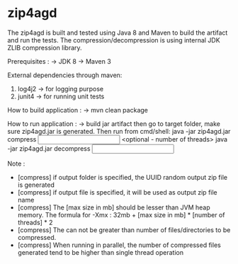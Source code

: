 # zip4agd
The zip4agd is built and tested using Java 8 and Maven to build the artifact and run the tests.
The compression/decompression is using internal JDK ZLIB compression library.

Prerequisites : 
-> JDK 8
-> Maven 3

External dependencies through maven:
1. log4j2 -> for logging purpose
2. junit4 -> for running unit tests

How to build application :
-> mvn clean package

How to run application :
-> build jar artifact then go to target folder, make sure zip4agd.jar is generated. 
Then run from cmd/shell: 
java -jar zip4agd.jar compress <input folder or file> <output folder or file> <max size in mb> <optional - number of threads>
java -jar zip4agd.jar decompress <input folder> <output folder>

Note : 
- [compress] if output folder is specified, the UUID random output zip file is generated
- [compress] if output file is specified, it will be used as output zip file name
- [compress] The [max size in mb] should be lesser than JVM heap memory. The formula for -Xmx : 32mb + [max size in mb] * [number of threads] * 2
- [compress] The <number of threads> can not be greater than number of files/directories to be compressed.
- [compress] When running in parallel, the number of compressed files generated tend to be higher than single thread operation

